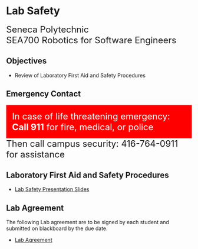 # Lab Safety

<font size="5">
Seneca Polytechnic</br>
SEA700 Robotics for Software Engineers
</font>

## Objectives
- Review of Laboratory First Aid and Safety Procedures

## Emergency Contact

<div style="padding: 15px; border: 1px solid red; background-color: red; color: white;"><font size="5">In case of life threatening emergency:</br>
<strong>Call 911</strong> for fire, medical, or police</font></div>

<font size="5">
Then call campus security: 416-764-0911 for assistance
</font>

## Laboratory First Aid and Safety Procedures

- [Lab Safety Presentation Slides](BSA-Electronics-Lab-Safety-RevC.pdf)

## Lab Agreement

The following Lab agreement are to be signed by each student and submitted on blackboard by the due date.

- [Lab Agreement](SDDS-Lab-Agreement.pdf)